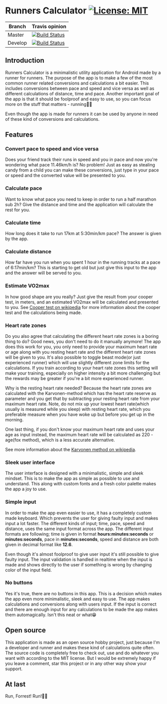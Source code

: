 # Runners Calculator [![License: MIT](https://img.shields.io/badge/License-MIT-blue.svg)](https://raw.githubusercontent.com/rnyholm/runcalc/master/LICENSE)

Branch | Travis opinion
-------|-------
Master | [![Build Status](https://travis-ci.com/rnyholm/runcalc.svg?branch=master)](https://travis-ci.com/rnyholm/runcalc)
Develop | [![Build Status](https://travis-ci.com/rnyholm/runcalc.svg?branch=dev-v1.4)](https://travis-ci.com/rnyholm/runcalc)

## Introduction
Runners Calculator is a minimalistic utility application for Android made by a runner for runners. The purpose of the app is to make a few of the most common runner related conversions and calculations a bit easier. This includes conversions between pace and speed and vice versa as well as different calculations of distance, time and pace. Another important goal of the app is that it should be foolproof and easy to use, so you can focus more on the stuff that matters - running🏃‍♂️

Even though the app is made for runners it can be used by anyone in need of these kind of conversions and calculations.

## Features
### Convert pace to speed and vice versa
Does your friend track their runs in speed and you in pace and now you're wondering what pace 11.46km/h is? No problem! Just as easy as stealing candy from a child you can make these conversions, just type in your pace or speed and the converted value will be presented to you.

### Calculate pace
Want to know what pace you need to keep in order to run a half marathon sub 2h? Give the distance and time and the application will calculate the rest for you.

### Calculate time
How long does it take to run 17km at 5:30min/km pace? The answer is given by the app.

### Calculate distance
How far have you run when you spent 1 hour in the running tracks at a pace of 6:17min/km? This is starting to get old but just give this input to the app and the answer will be served to you.

### Estimate VO2max
In how good shape are you really? Just give the result from your cooper test, in meters, and an estimated VO2max will be calculated and presented to you. See [Cooper test on wikipedia](https://en.wikipedia.org/wiki/Cooper_test) for more information about the cooper test and the calculations being made.

### Heart rate zones
Do you also agree that calculating the different heart rate zones is a boring thing to do? Good news, you don't need to do it manually anymore! The app does this work for you, you only need to provide your maximum heart rate or age along with you resting heart rate and the different heart rate zones will be given to you. It's also possible to toggle beast mode(or just experienced runner) which will use slightly different zone limits for the calculations. If you train according to your heart rate zones this setting will make your training, especially on higher intensity a bit more challenging but the rewards may be greater if you're a bit more experienced runner. 

Why is the resting heart rate needed? Because the heart rate zones are calculated with the Karvonen-method which has the heart rate reserve as parameter and you get that by subtracting your resting heart rate from your maximum heart rate. Note, do not mix up your lowest heart rate(which usually is measured while you sleep) with resting heart rate, which you preferable measure when you have woke up but before you get up in the morning.

One last thing, if you don't know your maximum heart rate and uses your age as input instead, the maximum heart rate will be calculated as 220 - age(fox method), which is a less accurate alternative.

See more information about the [Karvonen method on wikipedia](https://en.wikipedia.org/wiki/Heart_rate#Karvonen_method).

### Sleek user interface
The user interface is designed with a minimalistic, simple and sleek mindset. This is to make the app as simple as possible to use and understand. This along with custom fonts and a fresh color palette makes the app a joy to use.

### Simple input
In order to make the app even easier to use, it has a completely custom made keyboard. Which prevents the user for giving faulty input and makes input a lot faster. The different kinds of input; time, pace, speed and distance, uses the same input format across the app. The different input formats are following; time is given in format **hours:minutes:seconds** or **minutes:seconds**, pace in **minutes:seconds**, speed and distance are both given in decimal format like **12.6**.

Even though it's almost foolproof to give user input it's still possible to give faulty input. The input validation is handled in realtime when the input is made and shows directly to the user if something is wrong by changing color of the input field.

### No buttons
Yes it's true, there are no buttons in this app. This is a decision which makes the app even more minimalistic, sleek and easy to use. The app makes calculations and conversions along with users input. If the input is correct and there are enough input for any calculations to be made the app makes them automagically. Isn't this neat or what😁

## Open source
This application is made as an open source hobby project, just because I'm a developer and runner and makes these kind of calculations quite often. The source code is completely free to check out, use and do whatever you want with according to the MIT license. But I would be extremely happy if you leave a comment, star this project or in any other way show your support.

## At last
Run, Forrest! Run!🏃‍♂️
